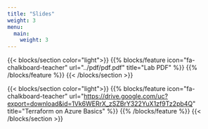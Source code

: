 ```yaml
---
title: "Slides"
weight: 3
menu:
  main:
    weight: 3
---
```


{{< blocks/section color="light">}}
{{% blocks/feature icon="fa-chalkboard-teacher" url="../pdf/pdf.pdf" title="Lab PDF" %}}
{{% /blocks/feature %}}
{{< /blocks/section >}}

{{< blocks/section color="light">}}
{{% blocks/feature icon="fa-chalkboard-teacher" url="https://drive.google.com/uc?export=download&id=1Vk6WERrX_zSZBrY322YuX1zf9Tz2pb4Q" title="Terraform on Azure Basics" %}}
{{% /blocks/feature %}}
{{< /blocks/section >}}

